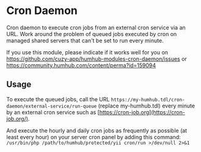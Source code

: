 # Cron Daemon

Cron daemon to execute cron jobs from an external cron service via an URL.
Work around the problem of queued jobs executed by cron on managed shared servers that can't be set to run every minute.

If you use this module, please indicate if it works well for you on https://github.com/cuzy-app/humhub-modules-cron-daemon/issues or https://community.humhub.com/content/perma?id=159094

## Usage

To execute the queued jobs, call the URL `https://my-humhub.tdl/cron-daemon/external-service/run-queue` (replace my-humhub.tdl) every minute by an external cron service such as [https://cron-job.org](https://cron-job.org/).

And execute the hourly and daily cron jobs as frequently as possible (at least every hour) on your server cron panel by adding this command:
`/usr/bin/php /path/to/humhub/protected/yii cron/run >/dev/null 2>&1`